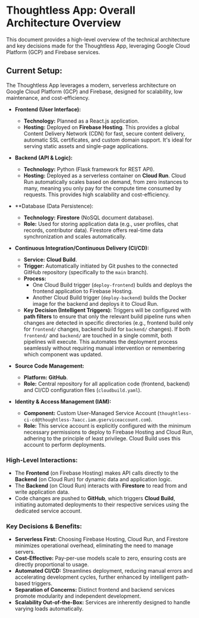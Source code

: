 # Thoughtless App: Overall Architecture Overview

This document provides a high-level overview of the technical architecture and key decisions made for the Thoughtless App, leveraging Google Cloud Platform (GCP) and Firebase services.

## Current Setup:

The Thoughtless App leverages a modern, serverless architecture on Google Cloud Platform (GCP) and Firebase, designed for scalability, low maintenance, and cost-efficiency.

* **Frontend (User Interface):**
    * **Technology:** Planned as a React.js application.
    * **Hosting:** Deployed on **Firebase Hosting**. This provides a global Content Delivery Network (CDN) for fast, secure content delivery, automatic SSL certificates, and custom domain support. It's ideal for serving static assets and single-page applications.

* **Backend (API & Logic):**
    * **Technology:** Python (Flask framework for REST API).
    * **Hosting:** Deployed as a serverless container on **Cloud Run**. Cloud Run automatically scales based on demand, from zero instances to many, meaning you only pay for the compute time consumed by requests. This provides high scalability and cost-efficiency.

* **Database (Data Persistence):
    * **Technology:** **Firestore** (NoSQL document database).
    * **Role:** Used for storing application data (e.g., user profiles, chat records, contributor data). Firestore offers real-time data synchronization and scales automatically.

* **Continuous Integration/Continuous Delivery (CI/CD):**
    * **Service:** **Cloud Build**.
    * **Trigger:** Automatically initiated by Git pushes to the connected GitHub repository (specifically to the `main` branch).
    * **Process:**
        * One Cloud Build trigger (`deploy-frontend`) builds and deploys the frontend application to Firebase Hosting.
        * Another Cloud Build trigger (`deploy-backend`) builds the Docker image for the backend and deploys it to Cloud Run.
    * **Key Decision (Intelligent Triggers):** Triggers will be configured with **path filters** to ensure that only the relevant build pipeline runs when changes are detected in specific directories (e.g., frontend build only for `frontend/` changes, backend build for `backend/` changes). If both `frontend/` and `backend/` are touched in a single commit, both pipelines will execute. This automates the deployment process seamlessly without requiring manual intervention or remembering which component was updated.

* **Source Code Management:**
    * **Platform:** **GitHub**.
    * **Role:** Central repository for all application code (frontend, backend) and CI/CD configuration files (`cloudbuild.yaml`).

* **Identity & Access Management (IAM):**
    * **Component:** Custom User-Managed Service Account (`thoughtless-ci-cd@thoughtless-7aacc.iam.gserviceaccount.com`).
    * **Role:** This service account is explicitly configured with the minimum necessary permissions to deploy to Firebase Hosting and Cloud Run, adhering to the principle of least privilege. Cloud Build uses this account to perform deployments.

### High-Level Interactions:

* The **Frontend** (on Firebase Hosting) makes API calls directly to the **Backend** (on Cloud Run) for dynamic data and application logic.
* The **Backend** (on Cloud Run) interacts with **Firestore** to read from and write application data.
* Code changes are pushed to **GitHub**, which triggers **Cloud Build**, initiating automated deployments to their respective services using the dedicated service account.

### Key Decisions & Benefits:

* **Serverless First:** Choosing Firebase Hosting, Cloud Run, and Firestore minimizes operational overhead, eliminating the need to manage servers.
* **Cost-Effective:** Pay-per-use models scale to zero, ensuring costs are directly proportional to usage.
* **Automated CI/CD:** Streamlines deployment, reducing manual errors and accelerating development cycles, further enhanced by intelligent path-based triggers.
* **Separation of Concerns:** Distinct frontend and backend services promote modularity and independent development.
* **Scalability Out-of-the-Box:** Services are inherently designed to handle varying loads automatically.